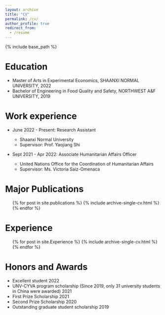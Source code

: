 ```yaml
---
layout: archive
title: "CV"
permalink: /cv/
author_profile: true
redirect_from:
  - /resume
---
```


{% include base_path %}

Education
======
* Master of Arts in Experimental Economics, SHAANXI NORMAL UNIVERSITY, 2022
* Bachelor of Engineering in Food Quality and Safety, NORTHWEST A&F UNIVERSITY, 2019


Work experience
======
* June 2022 - Present: Research Assistant
  * Shaanxi Normal University
  * Supervisor: Prof. Yaojiang Shi

* Sept 2021 - Apr 2022: Associate Humanitarian Affairs Officer
  * United Nations Office for the Coordination of Humanitarian Affairs
  * Supervisor: Ms. Victoria Saiz-Omenaca
  


Major Publications
======
  <ul>{% for post in site.publications %}
    {% include archive-single-cv.html %}
  {% endfor %}</ul>
  

Experience
======
  <ul>{% for post in site.Experience %}
    {% include archive-single-cv.html %}
  {% endfor %}</ul>
  
Honors and Awards
======
* Excellent student                                                                                           2022
* UNV-CYVA program scholarship (Since 2019, only 31 university students in China were awarded)  	            2021
* First Prize Scholarship 											                                                              2021
* Second Prize Scholarship								                                                    		            2020
* Outstanding graduate student scholarship                                                                    2019

